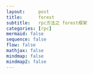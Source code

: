 ```yaml
---
layout:     post
title:      forest
subtitle:   rpc方法之 forest框架
categories: [rpc]
mermaid: false
sequence: false
flow: false
mathjax: false
mindmap: false
mindmap2: false
---
```

